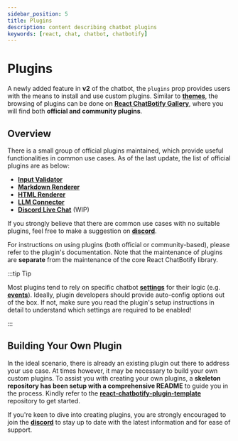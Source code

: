 ```yaml
---
sidebar_position: 5
title: Plugins
description: content describing chatbot plugins
keywords: [react, chat, chatbot, chatbotify]
---
```


# Plugins

A newly added feature in **v2** of the chatbot, the `plugins` prop provides users with the means to install and use custom plugins. Similar to [**themes**](/concepts/themes), the browsing of plugins can be done on [**React ChatBotify Gallery**](https://react-chatbotify.com/plugins), where you will find both **official and community plugins**.

## Overview

There is a small group of official plugins maintained, which provide useful functionalities in common use cases. As of the last update, the list of official plugins are as below:

- [**Input Validator**](https://github.com/react-chatbotify-plugins/input-validator)
- [**Markdown Renderer**](https://github.com/react-chatbotify-plugins/markdown-renderer)
- [**HTML Renderer**](https://github.com/react-chatbotify-plugins/html-renderer)
- [**LLM Connector**](https://github.com/react-chatbotify-plugins/llm-connector)
- [**Discord Live Chat**](https://github.com/react-chatbotify-plugins/discord-live-chat) (WIP)

If you strongly believe that there are common use cases with no suitable plugins, feel free to make a suggestion on [**discord**](https://discord.gg/J6pA4v3AMW).

For instructions on using plugins (both official or community-based), please refer to the plugin's documentation. Note that the maintenance of plugins are **separate** from the maintenance of the core React ChatBotify library.

:::tip Tip

Most plugins tend to rely on specific chatbot [**settings**](/api/settings) for their logic (e.g. [**events**](/api/events)). Ideally, plugin developers should provide auto-config options out of the box. If not, make sure you read the plugin's setup instructions in detail to understand which settings are required to be enabled!

:::

## Building Your Own Plugin

In the ideal scenario, there is already an existing plugin out there to address your use case. At times however, it may be necessary to build your own custom plugins. To assist you with creating your own plugins, a **skeleton repository has been setup with a comprehensive README** to guide you in the process. Kindly refer to the [**react-chatbotify-plugin-template**](https://github.com/React-ChatBotify-Plugins/react-chatbotify-plugin-template) repository to get started.

If you're keen to dive into creating plugins, you are strongly encouraged to join the [**discord**](https://discord.gg/6R4DK4G5Zh) to stay up to date with the latest information and for ease of support.
